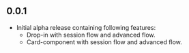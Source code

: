 ## 0.0.1

* Initial alpha release containing following features:
    * Drop-in with session flow and advanced flow.
    * Card-component with session flow and advanced flow. 
